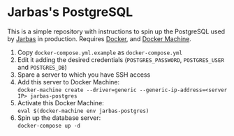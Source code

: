 # Jarbas's PostgreSQL

This is a simple repository with instructions to spin up the PostgreSQL used by
[Jarbas](https://jarbas.serenata.ai) in production. Requires
[Docker](https://docs.docker.com/install/), and
[Docker Machine](https://docs.docker.com/machine/install-machine/).

1. Copy `docker-compose.yml.example` as `docker-compose.yml`
2. Edit it adding the desired credentials (`POSTGRES_PASSWORD`, `POSTGRES_USER`
and `POSTGRES_DB`)
3. Spare a server to which you have SSH access
4. Add this server to Docker Machine:<br>
`docker-machine create --driver=generic --generic-ip-address=<server IP> jarbas-postgres`
5. Activate this Docker Machine:<br>
`eval $(docker-machine env jarbas-postgres)`
6. Spin up the database server:<br>`docker-compose up -d`

